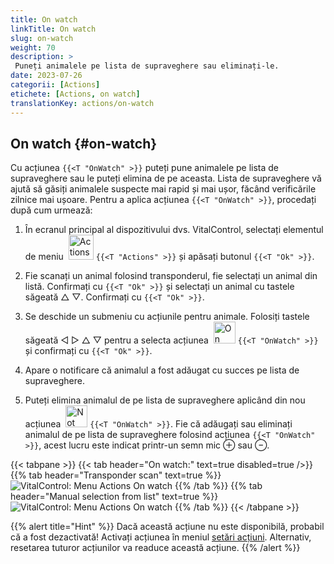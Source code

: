 ```yaml
---
title: On watch
linkTitle: On watch
slug: on-watch
weight: 70
description: >
 Puneți animalele pe lista de supraveghere sau eliminați-le.
date: 2023-07-26
categorii: [Actions]
etichete: [Actions, on watch]
translationKey: actions/on-watch
---
```


## On watch {#on-watch}

Cu acțiunea `{{<T "OnWatch" >}}` puteți pune animalele pe lista de supraveghere sau le puteți elimina de pe aceasta. Lista de supraveghere vă ajută să găsiți animalele suspecte mai rapid și mai ușor, făcând verificările zilnice mai ușoare. Pentru a aplica acțiunea `{{<T "OnWatch" >}}`, procedați după cum urmează:

1. În ecranul principal al dispozitivului dvs. VitalControl, selectați elementul de meniu &nbsp;<img src="/icons/actions.svg" width="40" align="bottom" alt="Actions" /> `{{<T "Actions" >}}` și apăsați butonul `{{<T "Ok" >}}`.

2. Fie scanați un animal folosind transponderul, fie selectați un animal din listă. Confirmați cu `{{<T "Ok" >}}` și selectați un animal cu tastele săgeată △ ▽. Confirmați cu `{{<T "Ok" >}}`.

3. Se deschide un submeniu cu acțiunile pentru animale. Folosiți tastele săgeată ◁ ▷ △ ▽ pentru a selecta acțiunea &nbsp;<img src="/icons/actions/on-watch.svg" width="35" align="bottom" alt="On watch" /> `{{<T "OnWatch" >}}` și confirmați cu `{{<T "Ok" >}}`.

4. Apare o notificare că animalul a fost adăugat cu succes pe lista de supraveghere.

5. Puteți elimina animalul de pe lista de supraveghere aplicând din nou acțiunea &nbsp;<img src="/icons/actions/on-watch-minus.svg" width="35" align="bottom" alt="Not on watch" />  `{{<T "OnWatch" >}}`. Fie că adăugați sau eliminați animalul de pe lista de supraveghere folosind acțiunea `{{<T "OnWatch" >}}`, acest lucru este indicat printr-un semn mic ⊕ sau ⊖.

{{< tabpane >}}
{{< tab header="On watch:" text=true disabled=true />}}
{{% tab header="Transponder scan" text=true %}}
![VitalControl: Menu Actions On watch](../images/onwatch-scan.png "On watch")
{{% /tab %}}
{{% tab header="Manual selection from list" text=true %}}
![VitalControl: Menu Actions On watch](../images/onwatch.png "On watch")
{{% /tab %}}
{{< /tabpane >}}

{{% alert title="Hint" %}}
Dacă această acțiune nu este disponibilă, probabil că a fost dezactivată! Activați acțiunea în meniul [setări acțiuni](../setting/). Alternativ, resetarea tuturor acțiunilor va readuce această acțiune.
{{% /alert %}}


